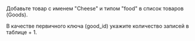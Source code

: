 Добавьте товар с именем "Cheese" и типом "food" в список товаров (Goods).

В качестве первичного ключа (good_id) укажите количество записей в таблице + 1.